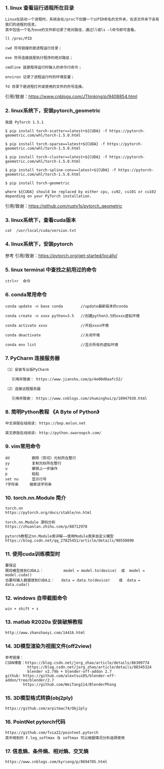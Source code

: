 ### 1. linux 查看运行进程所在目录

    Linux在启动一个进程时，系统会在/proc下创建一个以PID命名的文件夹，在该文件夹下会有我们的进程的信息，
    其中包括一个名为exe的文件即记录了绝对路径，通过ll或ls –l命令即可查看。

    ll /proc/PID
    
    cwd 符号链接的是进程运行目录；
    
    exe 符号连接就是执行程序的绝对路径；
    
    cmdline 就是程序运行时输入的命令行命令；
    
    environ 记录了进程运行时的环境变量； 
    
    fd 目录下是进程打开或使用的文件的符号连接。

  引用/致谢：https://www.cnblogs.com/JThinking/p/9408854.html

### 2. linux系统下，安装pytorch_geometric

    我是 PyTorch 1.5.1

    $ pip install torch-scatter==latest+${CUDA} -f https://pytorch-geometric.com/whl/torch-1.5.0.html

    $ pip install torch-sparse==latest+${CUDA} -f https://pytorch-geometric.com/whl/torch-1.5.0.html

    $ pip install torch-cluster==latest+${CUDA} -f https://pytorch-geometric.com/whl/torch-1.5.0.html

    $ pip install torch-spline-conv==latest+${CUDA} -f https://pytorch-geometric.com/whl/torch-1.5.0.html

    $ pip install torch-geometric

    where ${CUDA} should be replaced by either cpu, cu92, cu101 or cu102 depending on your PyTorch installation.

  引用/致谢：https://github.com/rusty1s/pytorch_geometric

### 3. linux系统下，查看cuda版本

    cat  /usr/local/cuda/version.txt

### 4. linux系统下，安装pytorch

参考 引用/致谢：https://pytorch.org/get-started/locally/

### 5. linux terminal 中查找之前用过的命令

    ctrl+r  命令

### 6. conda常用命令

    conda update -n base conda        //update最新版本的conda

    conda create -n xxxx python=3.5   //创建python3.5的xxxx虚拟环境

    conda activate xxxx               //开启xxxx环境

    conda deactivate                  //关闭环境

    conda env list                    //显示所有的虚拟环境
    
### 7. PyCharm 连接服务器

    （1）安装专业版PyCharm

       引用并致谢： https://www.jianshu.com/p/4e00d0aafc52/ 

    （2）连接远程服务器

       引用并致谢： https://www.cnblogs.com/zhuminghui/p/10947930.html 

### 8. 简明Python教程 《A Byte of Python》
    中文译版在线阅读: https://bop.molun.net
    
    英文原版在线阅读: http://python.swaroopch.com/

### 9. vim常用命令
    dd          删除（剪切）光标所在整行
    yy          复制光标所在整行
    u           撤销上一步操作
    p           粘贴
    set nu      显示行号
    ?字符串     搜索该字符串
    
### 10. torch.nn.Module 简介
    torch.nn  
    https://pytorch.org/docs/stable/nn.html
    
    torch.nn.Module 源码分析  
    https://zhuanlan.zhihu.com/p/88712978
    
    pytorch教程之nn.Module类详解——使用Module类来自定义模型  
    https://blog.csdn.net/qq_27825451/article/details/90550890
    
### 11. 使用cuda训练模型时
    要保证
    既将模型放到CUDA上：         model = model.to(device)  或  model = model.cuda()
    也要将输入数据放到CUDA上：   data = data.to(device)    或  data = data.cuda()
    
### 12. windows 自带截图命令
    win + shift + s
    
### 13. matlab R2020a 安装破解教程
    http://www.zhanshaoyi.com/14416.html

### 14. 3D模型渲染为视图文件(off2view)
    
    参考链接：
    CSDN博客：https://blog.csdn.net/jorg_zhao/article/details/86309774
              https://blog.csdn.net/jorg_zhao/article/details/88345324
              blender v2.79b + blender-off-addon 2.7
    github: https://github.com/alextsui05/blender-off-addon/tree/blender/2.7
            https://github.com/WeiTang114/BlenderPhong
 
### 15. 3D模型格式转换(obj2ply)
    https://github.com/arpitmac74/Obj2ply
     
### 16. PointNet pytorch代码
    https://github.com/fxia22/pointnet.pytorch
    其中用到的 F.log_softmax 与 softmax 可以根据情况分析选择使用

### 17. 信息熵、条件熵、相对熵、交叉熵
    https://www.cnblogs.com/kyrieng/p/8694705.html

    

